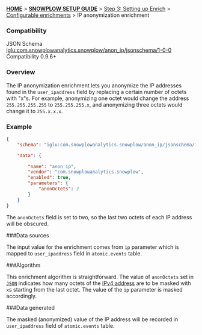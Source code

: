 <a name="top" />

[**HOME**](Home) > [**SNOWPLOW SETUP GUIDE**](Setting-up-Snowplow) > [Step 3: Setting up Enrich](Setting-up-enrich) > [Configurable enrichments](Configurable-enrichments) > IP anonymization enrichment

### Compatibility

JSON Schema   [iglu:com.snowplowanalytics.snowplow/anon_ip/jsonschema/1-0-0][schema]  
Compatibility 0.9.6+  

### Overview

The IP anonymization enrichment lets you anonymize the IP addresses found in the `user_ipaddress` field by replacing a certain number of octets with "x"s. For example, anonymizing one octet would change the address `255.255.255.255` to `255.255.255.x`, and anonymizing three octets would change it to `255.x.x.x`.

### Example

```json
{
	"schema": "iglu:com.snowplowanalytics.snowplow/anon_ip/jsonschema/1-0-0",

	"data": {

		"name": "anon_ip",
		"vendor": "com.snowplowanalytics.snowplow",
		"enabled": true,
		"parameters": {
			"anonOctets": 2
		}
	}
}
```

The `anonOctets` field is set to two, so the last two octets of each IP address will be obscured.

###Data sources

The input value for the enrichment comes from `ip` parameter which is mapped to `user_ipaddress` field in `atomic.events` table.

###Algorithm

This enrichment algorithm is straightforward. The value of `anonOctets` set in [`JSON`](https://github.com/snowplow/snowplow/blob/master/3-enrich/config/enrichments/anon_ip.json) indicates how many octets of the [IPv4 address](https://en.wikipedia.org/wiki/IPv4) are to be masked with `x`s starting from the last octet. The value of the `ip` parameter is masked accordingly.

###Data generated

The masked (anonymized) value of the IP address will be recorded in `user_ipaddress` field of `atomic.events` table.

[schema]: http://iglucentral.com/schemas/com.snowplowanalytics.snowplow/anon_ip/jsonschema/1-0-0
